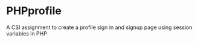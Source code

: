 # PHPprofile
A CSI assignment to create a profile sign in and signup page using session variables in PHP
